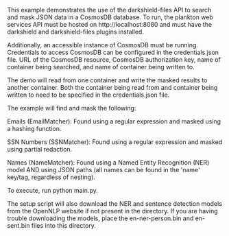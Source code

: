 This example demonstrates the use of the darkshield-files API to search and mask JSON data in a CosmosDB database. To run, the plankton web services API must be hosted on http://localhost:8080 and must have the darkshield and darkshield-files plugins installed.

Additionally, an accessible instance of CosmosDB must be running. Credentials to access CosmosDB can be configured in the credentials.json file. URL of the CosmosDB resource, CosmosDB authorization key, name of container being searched, and name of container being written to.

The demo will read from one container and write the masked results to another container. Both the container being read from and container being written to need to be specified in the credentials.json file.

The example will find and mask the following:

Emails (EmailMatcher): Found using a regular expression and masked using a hashing function.

SSN Numbers (SSNMatcher): Found using a regular expression and masked using partial redaction.

Names (NameMatcher): Found using a Named Entity Recognition (NER) model AND using JSON paths (all names can be found in the 'name' key/tag, regardless of nesting).

To execute, run python main.py.

The setup script will also download the NER and sentence detection models from the OpenNLP website if not present in the directory. If you are having trouble downloading the models, place the en-ner-person.bin and en-sent.bin files into this directory.
